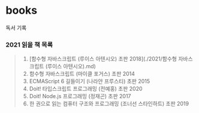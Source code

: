 # books
독서 기록

 ### 2021 읽을 책 목록
  > 1. [함수형 자바스크립트 (루이스 아텐시오) 초판 2018](./2021/함수형 자바스크립트 (루이스 아텐시오).md)
  > 2. 함수형 자바스크립트 (마이클 포거스) 초판 2014
  > 3. ECMAScript 6 길들이기 (나라얀 프루스티) 초판 2015
  > 4. Doit! 타입스크립트 프로그래밍 (전예홍) 초판 2020
  > 5. Doit! Node.js 프로그래밍 (정재곤) 초판 2017
  > 6. 한 권으로 읽는 컴퓨터 구조와 프로그래밍 (조너선 스타인하트) 초판 2019
